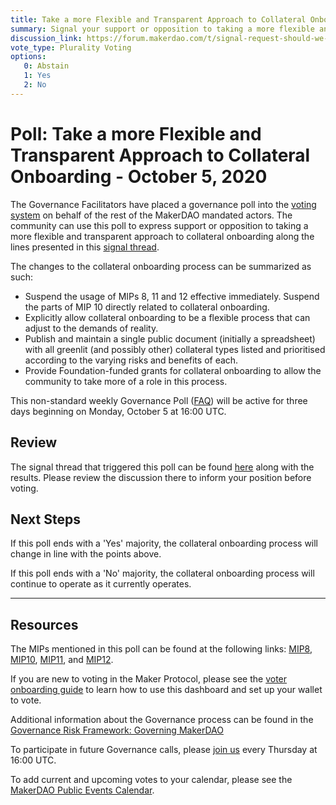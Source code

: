 ```yaml
---
title: Take a more Flexible and Transparent Approach to Collateral Onboarding  - October 5, 2020
summary: Signal your support or opposition to taking a more flexible and transparent approach to collateral onboarding.
discussion_link: https://forum.makerdao.com/t/signal-request-should-we-take-a-more-flexible-and-transparent-approach-to-onboarding-collateral/4380
vote_type: Plurality Voting
options:
   0: Abstain
   1: Yes
   2: No
---
```

# Poll: Take a more Flexible and Transparent Approach to Collateral Onboarding  - October 5, 2020

The Governance Facilitators have placed a governance poll into the [voting system](https://vote.makerdao.com/polling) on behalf of the rest of the MakerDAO mandated actors. The community can use this poll to express support or opposition to taking a more flexible and transparent approach to collateral onboarding along the lines presented in this [signal thread](https://forum.makerdao.com/t/signal-request-should-we-take-a-more-flexible-and-transparent-approach-to-onboarding-collateral/4380).

The changes to the collateral onboarding process can be summarized as such:
- Suspend the usage of MIPs 8, 11 and 12 effective immediately. Suspend the parts of MIP 10 directly related to collateral onboarding.
- Explicitly allow collateral onboarding to be a flexible process that can adjust to the demands of reality.
- Publish and maintain a single public document (initially a spreadsheet) with all greenlit (and possibly other) collateral types listed and prioritised according to the varying risks and benefits of each.
- Provide Foundation-funded grants for collateral onboarding to allow the community to take more of a role in this process.

This non-standard weekly Governance Poll ([FAQ](https://community-development.makerdao.com/governance/governance#is-there-more-than-one-type-of-vote)) will be active for three days beginning on Monday, October 5 at 16:00 UTC.

## Review

The signal thread that triggered this poll can be found [here](https://forum.makerdao.com/t/signal-request-should-we-take-a-more-flexible-and-transparent-approach-to-onboarding-collateral/4380) along with the results. Please review the discussion there to inform your position before voting.

## Next Steps

If this poll ends with a 'Yes' majority, the collateral onboarding process will change in line with the points above.

If this poll ends with a 'No' majority, the collateral onboarding process will continue to operate as it currently operates.

---

## Resources

The MIPs mentioned in this poll can be found at the following links: [MIP8](https://github.com/makerdao/mips/blob/Accepted/MIP8/mip8.md), [MIP10](https://github.com/makerdao/mips/tree/Accepted/MIP10), [MIP11](https://github.com/makerdao/mips/blob/Accepted/MIP11/mip11.md), and [MIP12](https://github.com/makerdao/mips/blob/Accepted/MIP12/mip12.md).

If you are new to voting in the Maker Protocol, please see the [voter onboarding guide](https://community-development.makerdao.com/onboarding/voter-onboarding) to learn how to use this dashboard and set up your wallet to vote.

Additional information about the Governance process can be found in the [Governance Risk Framework: Governing MakerDAO](https://community-development.makerdao.com/governance/governance-risk-framework)

To participate in future Governance calls, please [join us](https://community-development.makerdao.com/governance/governance-and-risk-meetings) every Thursday at 16:00 UTC.

To add current and upcoming votes to your calendar, please see the [MakerDAO Public Events Calendar](https://calendar.google.com/calendar/embed?src=makerdao.com_3efhm2ghipksegl009ktniomdk%40group.calendar.google.com&ctz=America%2FLos_Angeles).

